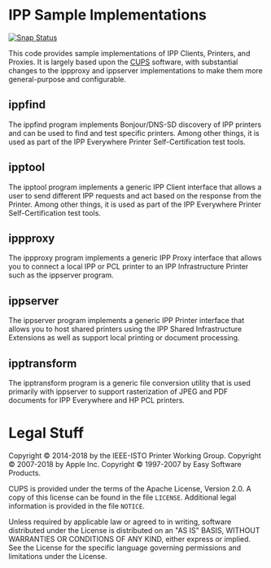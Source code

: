 # IPP Sample Implementations

[![Snap Status](https://build.snapcraft.io/badge/istopwg/ippsample.svg)](https://build.snapcraft.io/user/istopwg/ippsample)

This code provides sample implementations of IPP Clients, Printers, and Proxies.
It is largely based upon the [CUPS](https://www.cups.org/) software, with
substantial changes to the ippproxy and ippserver implementations to make them
more general-purpose and configurable.

## ippfind

The ippfind program implements Bonjour/DNS-SD discovery of IPP printers and can
be used to find and test specific printers.  Among other things, it is used as
part of the IPP Everywhere Printer Self-Certification test tools.

## ipptool

The ipptool program implements a generic IPP Client interface that allows a
user to send different IPP requests and act based on the response from the
Printer.  Among other things, it is used as part of the IPP Everywhere Printer
Self-Certification test tools.

## ippproxy

The ippproxy program implements a generic IPP Proxy interface that allows you to
connect a local IPP or PCL printer to an IPP Infrastructure Printer such as the
ippserver program.

## ippserver

The ippserver program implements a generic IPP Printer interface that allows you
to host shared printers using the IPP Shared Infrastructure Extensions as well
as support local printing or document processing.

## ipptransform

The ipptransform program is a generic file conversion utility that is used primarily with ippserver to support rasterization of JPEG and PDF documents for IPP Everywhere and HP PCL printers.

# Legal Stuff

Copyright © 2014-2018 by the IEEE-ISTO Printer Working Group.
Copyright © 2007-2018 by Apple Inc.
Copyright © 1997-2007 by Easy Software Products.

CUPS is provided under the terms of the Apache License, Version 2.0.  A copy of
this license can be found in the file `LICENSE`.  Additional legal information
is provided in the file `NOTICE`.

Unless required by applicable law or agreed to in writing, software distributed
under the License is distributed on an "AS IS" BASIS, WITHOUT WARRANTIES OR
CONDITIONS OF ANY KIND, either express or implied.  See the License for the
specific language governing permissions and limitations under the License.
